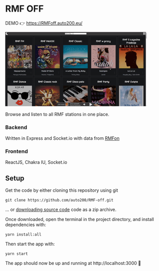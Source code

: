 # RMF OFF

DEMO 👉 https://RMFoff.auto200.eu/

<img src="preview.gif" alt="preview" width="450px">

Browse and listen to all RMF stations in one place.

### Backend

Written in Express and Socket.io with data from [RMFon](https://www.rmfon.pl/)

### Frontend

ReactJS, Chakra IU, Socket.io

## Setup

Get the code by either cloning this repository using git

```
git clone https://github.com/auto200/RMF-off.git
```

... or [downloading source code](https://github.com/auto200/RMF-off/archive/master.zip) code as a zip archive.

Once downloaded, open the terminal in the project directory, and install dependencies with:

```
yarn install:all
```

Then start the app with:

```
yarn start
```

The app should now be up and running at http://localhost:3000 🚀
